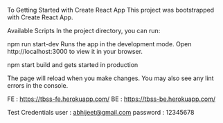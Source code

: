 To Getting Started with Create React App
This project was bootstrapped with Create React App.

Available Scripts
In the project directory, you can run:

npm run start-dev
Runs the app in the development mode.
Open http://localhost:3000 to view it in your browser.

npm start
build and gets started in production

The page will reload when you make changes.
You may also see any lint errors in the console.

FE : https://tbss-fe.herokuapp.com/
BE : https://tbss-be.herokuapp.com/

Test Credentials
user : abhijeet@gmail.com
password : 12345678
